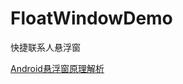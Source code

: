 # FloatWindowDemo
快捷联系人悬浮窗

[Android悬浮窗原理解析](http://blog.csdn.net/Awenyini/article/details/78265284)
